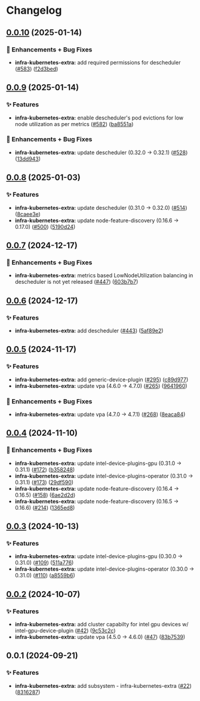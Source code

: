 # Changelog

## [0.0.10](https://github.com/ppat/homelab-ops-kubernetes-apps/compare/infra-kubernetes-extra-v0.0.9...infra-kubernetes-extra-v0.0.10) (2025-01-14)


### 🚀 Enhancements + Bug Fixes

* **infra-kubernetes-extra:** add required permissions for descheduler ([#583](https://github.com/ppat/homelab-ops-kubernetes-apps/issues/583)) ([f2d3bed](https://github.com/ppat/homelab-ops-kubernetes-apps/commit/f2d3beda5f97c4fd7dfbba23ddcc50feec5c56f8))

## [0.0.9](https://github.com/ppat/homelab-ops-kubernetes-apps/compare/infra-kubernetes-extra-v0.0.8...infra-kubernetes-extra-v0.0.9) (2025-01-14)


### ✨ Features

* **infra-kubernetes-extra:** enable descheduler's pod evictions for low node utilization as per metrics ([#582](https://github.com/ppat/homelab-ops-kubernetes-apps/issues/582)) ([ba8551a](https://github.com/ppat/homelab-ops-kubernetes-apps/commit/ba8551a472f37d3a6c56af6b9be76b304641621d))


### 🚀 Enhancements + Bug Fixes

* **infra-kubernetes-extra:** update descheduler (0.32.0 -&gt; 0.32.1) ([#528](https://github.com/ppat/homelab-ops-kubernetes-apps/issues/528)) ([13dd943](https://github.com/ppat/homelab-ops-kubernetes-apps/commit/13dd94365d7f0dde815595ff4534199bc8c17262))

## [0.0.8](https://github.com/ppat/homelab-ops-kubernetes-apps/compare/infra-kubernetes-extra-v0.0.7...infra-kubernetes-extra-v0.0.8) (2025-01-03)


### ✨ Features

* **infra-kubernetes-extra:** update descheduler (0.31.0 -&gt; 0.32.0) ([#514](https://github.com/ppat/homelab-ops-kubernetes-apps/issues/514)) ([8caee3e](https://github.com/ppat/homelab-ops-kubernetes-apps/commit/8caee3e7dad8f5937467cb5622c73aa07120cc9e))
* **infra-kubernetes-extra:** update node-feature-discovery (0.16.6 -&gt; 0.17.0) ([#500](https://github.com/ppat/homelab-ops-kubernetes-apps/issues/500)) ([5190d24](https://github.com/ppat/homelab-ops-kubernetes-apps/commit/5190d249f802edb019a9fb5d8682fd93b9b87818))

## [0.0.7](https://github.com/ppat/homelab-ops-kubernetes-apps/compare/infra-kubernetes-extra-v0.0.6...infra-kubernetes-extra-v0.0.7) (2024-12-17)


### 🚀 Enhancements + Bug Fixes

* **infra-kubernetes-extra:** metrics based LowNodeUtilization balancing in descheduler is not yet released ([#447](https://github.com/ppat/homelab-ops-kubernetes-apps/issues/447)) ([603b7b7](https://github.com/ppat/homelab-ops-kubernetes-apps/commit/603b7b734bf78f93b9cbed633954669af478bfc6))

## [0.0.6](https://github.com/ppat/homelab-ops-kubernetes-apps/compare/infra-kubernetes-extra-v0.0.5...infra-kubernetes-extra-v0.0.6) (2024-12-17)


### ✨ Features

* **infra-kubernetes-extra:** add descheduler ([#443](https://github.com/ppat/homelab-ops-kubernetes-apps/issues/443)) ([5af89e2](https://github.com/ppat/homelab-ops-kubernetes-apps/commit/5af89e21cfd8865f598cceb3c0bf03bdf502729a))

## [0.0.5](https://github.com/ppat/homelab-ops-kubernetes-apps/compare/infra-kubernetes-extra-v0.0.4...infra-kubernetes-extra-v0.0.5) (2024-11-17)


### ✨ Features

* **infra-kubernetes-extra:** add generic-device-plugin ([#295](https://github.com/ppat/homelab-ops-kubernetes-apps/issues/295)) ([c89d977](https://github.com/ppat/homelab-ops-kubernetes-apps/commit/c89d977f8140b1dbacc0a364cbb620cc85914fb9))
* **infra-kubernetes-extra:** update vpa (4.6.0 -&gt; 4.7.0) ([#265](https://github.com/ppat/homelab-ops-kubernetes-apps/issues/265)) ([9641960](https://github.com/ppat/homelab-ops-kubernetes-apps/commit/9641960b26453448e13095aec32f560c137ff409))


### 🚀 Enhancements + Bug Fixes

* **infra-kubernetes-extra:** update vpa (4.7.0 -&gt; 4.7.1) ([#268](https://github.com/ppat/homelab-ops-kubernetes-apps/issues/268)) ([8eaca84](https://github.com/ppat/homelab-ops-kubernetes-apps/commit/8eaca841b3f3644ad514f50f90d95321598a14a1))

## [0.0.4](https://github.com/ppat/homelab-ops-kubernetes-apps/compare/infra-kubernetes-extra-v0.0.3...infra-kubernetes-extra-v0.0.4) (2024-11-10)


### 🚀 Enhancements + Bug Fixes

* **infra-kubernetes-extra:** update intel-device-plugins-gpu (0.31.0 -&gt; 0.31.1) ([#172](https://github.com/ppat/homelab-ops-kubernetes-apps/issues/172)) ([b358248](https://github.com/ppat/homelab-ops-kubernetes-apps/commit/b358248e4929fd96bafda79dce30b3c75d53bd49))
* **infra-kubernetes-extra:** update intel-device-plugins-operator (0.31.0 -&gt; 0.31.1) ([#173](https://github.com/ppat/homelab-ops-kubernetes-apps/issues/173)) ([29df590](https://github.com/ppat/homelab-ops-kubernetes-apps/commit/29df590798f1925e292de75a61de174d85d1e960))
* **infra-kubernetes-extra:** update node-feature-discovery (0.16.4 -&gt; 0.16.5) ([#158](https://github.com/ppat/homelab-ops-kubernetes-apps/issues/158)) ([6ae2d2d](https://github.com/ppat/homelab-ops-kubernetes-apps/commit/6ae2d2d456d0d12c65099403855bd130179f7373))
* **infra-kubernetes-extra:** update node-feature-discovery (0.16.5 -&gt; 0.16.6) ([#214](https://github.com/ppat/homelab-ops-kubernetes-apps/issues/214)) ([1365ed8](https://github.com/ppat/homelab-ops-kubernetes-apps/commit/1365ed80f74f4ede2178d7bcf709a5bf6baa3c37))

## [0.0.3](https://github.com/ppat/homelab-ops-kubernetes-apps/compare/infra-kubernetes-extra-v0.0.2...infra-kubernetes-extra-v0.0.3) (2024-10-13)


### ✨ Features

* **infra-kubernetes-extra:** update intel-device-plugins-gpu (0.30.0 -&gt; 0.31.0) ([#109](https://github.com/ppat/homelab-ops-kubernetes-apps/issues/109)) ([511a776](https://github.com/ppat/homelab-ops-kubernetes-apps/commit/511a776d41fb1143b4b953aba229226ed6978147))
* **infra-kubernetes-extra:** update intel-device-plugins-operator (0.30.0 -&gt; 0.31.0) ([#110](https://github.com/ppat/homelab-ops-kubernetes-apps/issues/110)) ([a8559b6](https://github.com/ppat/homelab-ops-kubernetes-apps/commit/a8559b66421b9c5767bbfad620a6816921c55323))

## [0.0.2](https://github.com/ppat/homelab-ops-kubernetes-apps/compare/infra-kubernetes-extra-v0.0.1...infra-kubernetes-extra-v0.0.2) (2024-10-07)


### ✨ Features

* **infra-kubernetes-extra:** add cluster capabilty for intel gpu devices w/ intel-gpu-device-plugin ([#42](https://github.com/ppat/homelab-ops-kubernetes-apps/issues/42)) ([9c53c2c](https://github.com/ppat/homelab-ops-kubernetes-apps/commit/9c53c2c89f3f130118765dcc3620cbc10cfcf2a9))
* **infra-kubernetes-extra:** update vpa (4.5.0 -&gt; 4.6.0) ([#47](https://github.com/ppat/homelab-ops-kubernetes-apps/issues/47)) ([83b7539](https://github.com/ppat/homelab-ops-kubernetes-apps/commit/83b7539151571d2a3c42b809655757c76b7f7b81))

## 0.0.1 (2024-09-21)


### ✨ Features

* **infra-kubernetes-extra:** add subsystem - infra-kubernetes-extra ([#22](https://github.com/ppat/homelab-ops-kubernetes-apps/issues/22)) ([8316287](https://github.com/ppat/homelab-ops-kubernetes-apps/commit/8316287cfab78c574d3c64c3be6ef7b64bf5f9df))
